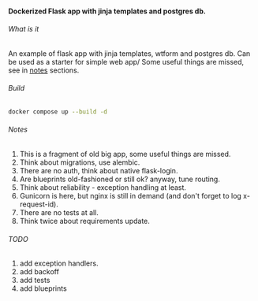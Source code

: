 #### Dockerized Flask app with jinja templates and postgres db.

###### What is it
An example of flask app with jinja templates, wtform  and postgres db. Can be used as a starter for simple web app/ Some useful things are missed, see in [notes](#Notes) sections.

###### Build
```bash 
docker compose up --build -d
```

###### Notes
1. This is a fragment of old big app, some useful things are missed.
2. Think about migrations, use alembic.
3. There are no auth, think about native flask-login.
4. Are blueprints old-fashioned or still ok? anyway, tune routing.
5. Think about reliability - exception handling at least. 
6. Gunicorn is here, but nginx is still in demand (and don't forget to log x-request-id).
7. There are no tests at all.
8. Think twice about requirements update.


###### TODO
1. add exception handlers.
2. add backoff
3. add tests
4. add blueprints
